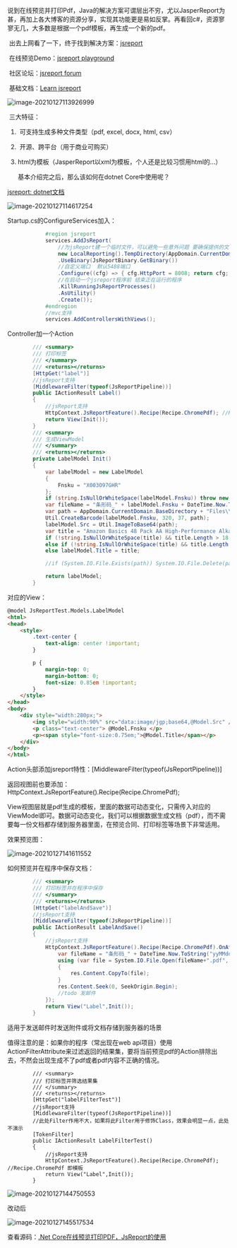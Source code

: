 说到在线预览并打印Pdf，Java的解决方案可谓层出不穷，尤以JasperReport为甚，再加上各大博客的资源分享，实现其功能更是易如反掌。再看回c#，资源寥寥无几，大多数是根据一个pdf模板，再生成一个新的pdf。

​		出去上网看了一下，终于找到解决方案：[jsreport](https://jsreport.net/)

​		在线预览Demo：[jsreport playground](https://playground.jsreport.net/)

​		社区论坛：[jsreport forum](https://forum.jsreport.net/)

​		基础文档：[Learn jsreport](https://jsreport.net/learn)

![image-20210127113926999](https://i.loli.net/2021/01/27/WYX8cICTt31uDJG.png)

​	三大特征：

1. ​	可支持生成多种文件类型（pdf, excel, docx, html, csv）

2. ​	开源、跨平台（用于商业可购买）

3. ​	html为模板（JasperReport以xml为模板，个人还是比较习惯用html的...）

   基本介绍完之后，那么该如何在dotnet Core中使用呢？

[jsreport: dotnet文档](https://jsreport.net/learn/dotnet)

![image-20210127114617254](https://i.loli.net/2021/01/27/roHa9VXEUm8zxfG.png)

Startup.cs的ConfigureServices加入：

```c#
            #region jsreport
            services.AddJsReport(
                //为jsReport建一个临时文件，可以避免一些意外问题 要确保提供的文件路径存在
                new LocalReporting().TempDirectory(AppDomain.CurrentDomain.BaseDirectory + "Files\\jsReportTemp")   
                .UseBinary(JsReportBinary.GetBinary())
                //自定义端口  默认5488端口
                .Configure((cfg) => { cfg.HttpPort = 8008; return cfg; })
                //在启动一个jsreport程序前 结束正在运行的程序
                .KillRunningJsReportProcesses()
                .AsUtility()
                .Create());
            #endregion
       		//mvc支持
            services.AddControllersWithViews();
```

Controller加一个Action

```c#
		/// <summary>
        /// 打印标签
        /// </summary>
        /// <returns></returns>
        [HttpGet("label")]
        //jsReport支持
        [MiddlewareFilter(typeof(JsReportPipeline))]
        public IActionResult Label()
        {
            //jsReport支持
            HttpContext.JsReportFeature().Recipe(Recipe.ChromePdf); //Recipe.ChromePdf 即模板
            return View(Init());
        }
        /// <summary>
        /// 生成ViewModel
        /// </summary>
        /// <returns></returns>
        private LabelModel Init()
        {
            var labelModel = new LabelModel
            {
                Fnsku = "X003O97GHR"
            };
            if (string.IsNullOrWhiteSpace(labelModel.Fnsku)) throw new Exception("Fnsku不可未空");
            var fileName = "条形码_" + labelModel.Fnsku + DateTime.Now.ToString("yyMMddHHmmss");
            var path = AppDomain.CurrentDomain.BaseDirectory + "Files\\pdfTemp\\" + fileName + ".jpg";
            Util.CreateBarcode(labelModel.Fnsku, 320, 37, path);
            labelModel.Src = Util.ImageToBase64(path);
            var title = "Amazon Basics 48 Pack AA High-Performance Alkaline Batteries, 10-Year Shelf Life, Easy to Open Value Pack";
            if (!string.IsNullOrWhiteSpace(title) && title.Length > 18 && title.Length <= 35) labelModel.Title = title.Substring(0, 18) + "...," + title[^35..];
            else if (!string.IsNullOrWhiteSpace(title) && title.Length > 35) labelModel.Title = title.Substring(0, 18) + "...," + title[^35..];
            else labelModel.Title = title;

            //if (System.IO.File.Exists(path)) System.IO.File.Delete(path);

            return labelModel;
        }
```

对应的View：

```html
@model JsReportTest.Models.LabelModel
<html>
<head>
    <style>
        .text-center {
            text-align: center !important;
        }

        p {
            margin-top: 0;
            margin-bottom: 0;
            font-size: 0.85em !important;
        }
    </style>
</head>
<body>
    <div style="width:280px;">
        <img style="width:90%" src="data:image/jgp;base64,@Model.Src" />
        <p class="text-center"> @Model.Fnsku </p>
        <p><span style="font-size:0.75em;">@Model.Title</span></p>
    </div>
</body>
</html>
```

Action头部添加jsreport特性：[MiddlewareFilter(typeof(JsReportPipeline))]

返回视图前也要添加：HttpContext.JsReportFeature().Recipe(Recipe.ChromePdf);

View视图层就是pdf生成的模板，里面的数据可动态变化，只需传入对应的ViewModel即可。数据可动态变化，我们可以根据数据生成文档（pdf），而不需要每一份文档都存储到服务器里面，在预览合同、打印标签等场景下非常适用。

效果预览图：

![image-20210127141611552](https://i.loli.net/2021/01/27/hCdLioEpwxtObSG.png)

如何预览并在程序中保存文档：

```c#
		/// <summary>
        /// 打印标签并在程序中保存
        /// </summary>
        /// <returns></returns>
        [HttpGet("labelAndSave")]
        //jsReport支持
        [MiddlewareFilter(typeof(JsReportPipeline))]
        public IActionResult LabelAndSave()
        {
            //jsReport支持
            HttpContext.JsReportFeature().Recipe(Recipe.ChromePdf).OnAfterRender((res)=> {
                var fileName = "条形码_" + DateTime.Now.ToString("yyMMddHHmmss");
                using (var file = System.IO.File.Open(fileName+".pdf", FileMode.Create))
                {
                    res.Content.CopyTo(file);
                }
                res.Content.Seek(0, SeekOrigin.Begin);
                //todo 发邮件
            });
            return View("Label",Init());
        }
```

适用于发送邮件时发送附件或将文档存储到服务器的场景

值得注意的是：如果你的程序（常出现在web api项目）使用ActionFilterAttribute来过滤返回的结果集，要将当前预览pdf的Action排除出去，不然会出现生成不了pdf或者pdf内容不正确的情况。

```
        /// <summary>
        /// 打印标签并筛选结果集
        /// </summary>
        /// <returns></returns>
        [HttpGet("labelFilterTest")]
        //jsReport支持
        [MiddlewareFilter(typeof(JsReportPipeline))]
        //此处Filter作用不大，如果将此Filter用于修饰Class，效果会明显一点，此处不演示
        [TokenFilter]   
        public IActionResult LabelFilterTest()
        {
            //jsReport支持
            HttpContext.JsReportFeature().Recipe(Recipe.ChromePdf); //Recipe.ChromePdf 即模板
            return View("Label",Init());
        }
```

![image-20210127144750553](https://i.loli.net/2021/01/27/6Uyg7n5zsOwDXlh.png)

改动后

![image-20210127145517534](https://i.loli.net/2021/01/27/SVrsCqjTtHuPWEk.png)

查看源码：[.Net Core在线预览打印PDF，JsReport的使用](https://github.com/logerlink/NetCoreJsReportTest)